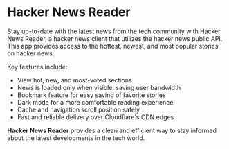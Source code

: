 # Hacker News Reader

Stay up-to-date with the latest news from the tech community with Hacker News Reader, a hacker news client that utilizes the hacker news public API. This app provides access to the hottest, newest, and most popular stories on hacker news.

Key features include:

- View hot, new, and most-voted sections
- News is loaded only when visible, saving user bandwidth
- Bookmark feature for easy saving of favorite stories
- Dark mode for a more comfortable reading experience
- Cache and navigation scroll position safely
- Fast and reliable delivery over Cloudflare's CDN edges

**Hacker News Reader** provides a clean and efficient way to stay informed about the latest developments in the tech world.
